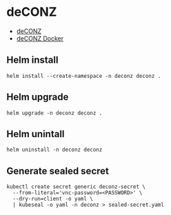 # deCONZ
- [deCONZ](https://github.com/dresden-elektronik/deconz-rest-plugin)
- [deCONZ Docker](https://github.com/marthoc/docker-deconz)

## Helm install
`helm install --create-namespace -n deconz deconz .`

## Helm upgrade
`helm upgrade -n deconz deconz .`

## Helm unintall
`helm uninstall -n deconz deconz`

## Generate sealed secret
```
kubectl create secret generic deconz-secret \
  --from-literal='vnc-password=<PASSWORD>' \
  --dry-run=client -o yaml \
  | kubeseal -o yaml -n deconz > sealed-secret.yaml
```

